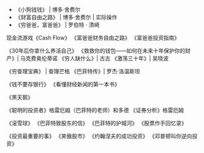 - 《小狗钱钱》 | 博多·舍费尔
- 《财富自由之路》 | 博多·舍费尔 | 实际操作
- 《穷爸爸，富爸爸》 | 罗伯特 · 清崎

现金流游戏《Cash Flow》
《富爸爸财务自由之路》
《富爸爸投资指南》

《30年后你拿什么养活自己》
《救救你的钱包——如何在未来十年保护你的财产》| 马克费奥伦蒂诺
《穷人缺什么》| 古古
《激荡三十年》| 吴晓波

《穷查理宝典》 | 查理芒格
《巴菲特传》| 罗杰·洛温斯坦

《钱不要存银行》
《看懂财经新闻的第一本书》

《黑天鹅》

《聪明的投资者》格雷厄姆（巴菲特的老师）和多德
《证券分析》格雷厄姆

《滚雪球》
《巴菲特致股东的信》
《巴菲特的护城河》
《股票作手回忆录》

《投资最重要的事》
《笑傲股市》
《约翰涅夫的成功投资》
《邓普顿叫你逆向投资》